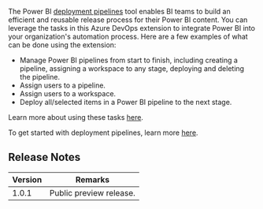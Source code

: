 The Power BI [deployment pipelines](https://docs.microsoft.com/power-bi/create-reports/deployment-pipelines-overview) tool enables BI teams to build an efficient and reusable release process for their Power BI content. You can leverage the tasks in this Azure DevOps extension to integrate Power BI into your organization's automation process. Here are a few examples of what can be done using the extension:
- Manage Power BI pipelines from start to finish, including creating a pipeline, assigning a workspace to any stage, deploying and deleting the pipeline.
- Assign users to a pipeline.
- Assign users to a workspace.
- Deploy all/selected items in a Power BI pipeline to the next stage.

Learn more about using these tasks [here](https://docs.microsoft.com/power-bi/create-reports/deployment-pipelines-automation#use-the-power-bi-automation-tool-extension).

To get started with deployment pipelines, learn more [here](https://docs.microsoft.com/power-bi/create-reports/deployment-pipelines-get-started).

## Release Notes

 Version | Remarks                               
---------|-------------------------------------
 1.0.1   | Public preview release.             
 